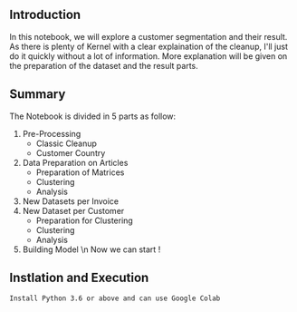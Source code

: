 ## Introduction
In this notebook, we will explore a customer segmentation and their result. As there is plenty of Kernel with a clear explaination of the cleanup, I'll just do it quickly without a lot of information. More explanation will be given on the preparation of the dataset and the result parts.

## Summary
The Notebook is divided in 5 parts as follow:

1. Pre-Processing
    - Classic Cleanup
    - Customer Country
2. Data Preparation on Articles
    - Preparation of Matrices
    - Clustering
    - Analysis
3. New Datasets per Invoice
4. New Dataset per Customer
    - Preparation for Clustering
    - Clustering
    - Analysis
5. Building Model \n
Now we can start !

## Instlation and Execution 

```
Install Python 3.6 or above and can use Google Colab 

```
